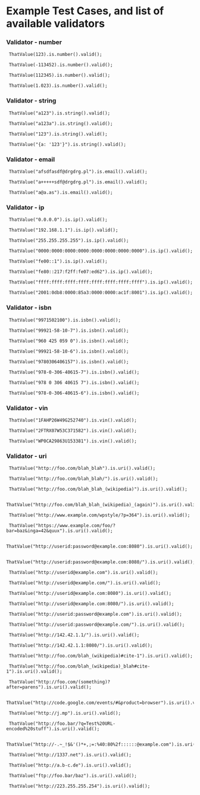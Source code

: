 # Example Test Cases, and list of available validators
### Validator - number
```
 ThatValue(123).is.number().valid(); 
```

```
 ThatValue(-113452).is.number().valid(); 
```

```
 ThatValue(112345).is.number().valid(); 
```

```
 ThatValue(1.023).is.number().valid(); 
```

### Validator - string
```
 ThatValue("a123").is.string().valid(); 
```

```
 ThatValue("a123a").is.string().valid(); 
```

```
 ThatValue("123").is.string().valid(); 
```

```
 ThatValue("{a: '123'}").is.string().valid(); 
```

### Validator - email
```
 ThatValue("afsdfasdf@drgdrg.pl").is.email().valid(); 
```

```
 ThatValue("a+++++sdf@drgdrg.pl").is.email().valid(); 
```

```
 ThatValue("a@a.as").is.email().valid(); 
```

### Validator - ip
```
 ThatValue("0.0.0.0").is.ip().valid(); 
```

```
 ThatValue("192.168.1.1").is.ip().valid(); 
```

```
 ThatValue("255.255.255.255").is.ip().valid(); 
```

```
 ThatValue("0000:0000:0000:0000:0000:0000:0000:0000").is.ip().valid(); 
```

```
 ThatValue("fe00::1").is.ip().valid(); 
```

```
 ThatValue("fe80::217:f2ff:fe07:ed62").is.ip().valid(); 
```

```
 ThatValue("ffff:ffff:ffff:ffff:ffff:ffff:ffff:ffff").is.ip().valid(); 
```

```
 ThatValue("2001:0db8:0000:85a3:0000:0000:ac1f:8001").is.ip().valid(); 
```

### Validator - isbn
```
 ThatValue("9971502100").is.isbn().valid(); 
```

```
 ThatValue("99921-58-10-7").is.isbn().valid(); 
```

```
 ThatValue("960 425 059 0").is.isbn().valid(); 
```

```
 ThatValue("99921-58-10-6").is.isbn().valid(); 
```

```
 ThatValue("9780306406157").is.isbn().valid(); 
```

```
 ThatValue("978-0-306-40615-7").is.isbn().valid(); 
```

```
 ThatValue("978 0 306 40615 7").is.isbn().valid(); 
```

```
 ThatValue("978-0-306-40615-6").is.isbn().valid(); 
```

### Validator - vin
```
 ThatValue("1FAHP26W49G252740").is.vin().valid(); 
```

```
 ThatValue("2FTRX07W53C371582").is.vin().valid(); 
```

```
 ThatValue("WP0CA29863U153381").is.vin().valid(); 
```

### Validator - uri
```
 ThatValue("http://foo.com/blah_blah").is.uri().valid(); 
```

```
 ThatValue("http://foo.com/blah_blah/").is.uri().valid(); 
```

```
 ThatValue("http://foo.com/blah_blah_(wikipedia)").is.uri().valid(); 
```

```
 ThatValue("http://foo.com/blah_blah_(wikipedia)_(again)").is.uri().valid(); 
```

```
 ThatValue("http://www.example.com/wpstyle/?p=364").is.uri().valid(); 
```

```
 ThatValue("https://www.example.com/foo/?bar=baz&inga=42&quux").is.uri().valid(); 
```

```
 ThatValue("http://userid:password@example.com:8080").is.uri().valid(); 
```

```
 ThatValue("http://userid:password@example.com:8080/").is.uri().valid(); 
```

```
 ThatValue("http://userid@example.com").is.uri().valid(); 
```

```
 ThatValue("http://userid@example.com/").is.uri().valid(); 
```

```
 ThatValue("http://userid@example.com:8080").is.uri().valid(); 
```

```
 ThatValue("http://userid@example.com:8080/").is.uri().valid(); 
```

```
 ThatValue("http://userid:password@example.com").is.uri().valid(); 
```

```
 ThatValue("http://userid:password@example.com/").is.uri().valid(); 
```

```
 ThatValue("http://142.42.1.1/").is.uri().valid(); 
```

```
 ThatValue("http://142.42.1.1:8080/").is.uri().valid(); 
```

```
 ThatValue("http://foo.com/blah_(wikipedia)#cite-1").is.uri().valid(); 
```

```
 ThatValue("http://foo.com/blah_(wikipedia)_blah#cite-1").is.uri().valid(); 
```

```
 ThatValue("http://foo.com/(something)?after=parens").is.uri().valid(); 
```

```
 ThatValue("http://code.google.com/events/#&product=browser").is.uri().valid(); 
```

```
 ThatValue("http://j.mp").is.uri().valid(); 
```

```
 ThatValue("http://foo.bar/?q=Test%20URL-encoded%20stuff").is.uri().valid(); 
```

```
 ThatValue("http://-.~_!$&'()*+,;=:%40:80%2f::::::@example.com").is.uri().valid(); 
```

```
 ThatValue("http://1337.net").is.uri().valid(); 
```

```
 ThatValue("http://a.b-c.de").is.uri().valid(); 
```

```
 ThatValue("ftp://foo.bar/baz").is.uri().valid(); 
```

```
 ThatValue("http://223.255.255.254").is.uri().valid(); 
```

